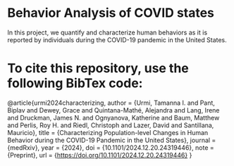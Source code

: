 # Behavior Analysis of COVID states
In this project, we quantify and characterize human behaviors as it is reported by individuals during the COVID-19 pandemic in the United States. 

# To cite this repository, use the following BibTex code:
@article{urmi2024characterizing,
  author       = {Urmi, Tamanna I. and Pant, Biplav and Dewey, Grace and Quintana-Mathé, Alejandra and Lang, Irene and Druckman, James N. and Ognyanova, Katherine and Baum, Matthew and Perlis, Roy H. and Riedl, Christoph and Lazer, David and Santillana, Mauricio},
  title        = {Characterizing Population-level Changes in Human Behavior during the COVID-19 Pandemic in the United States},
  journal      = {medRxiv},
  year         = {2024},
  doi          = {10.1101/2024.12.20.24319446},
  note         = {Preprint},
  url          = {https://doi.org/10.1101/2024.12.20.24319446}
}
